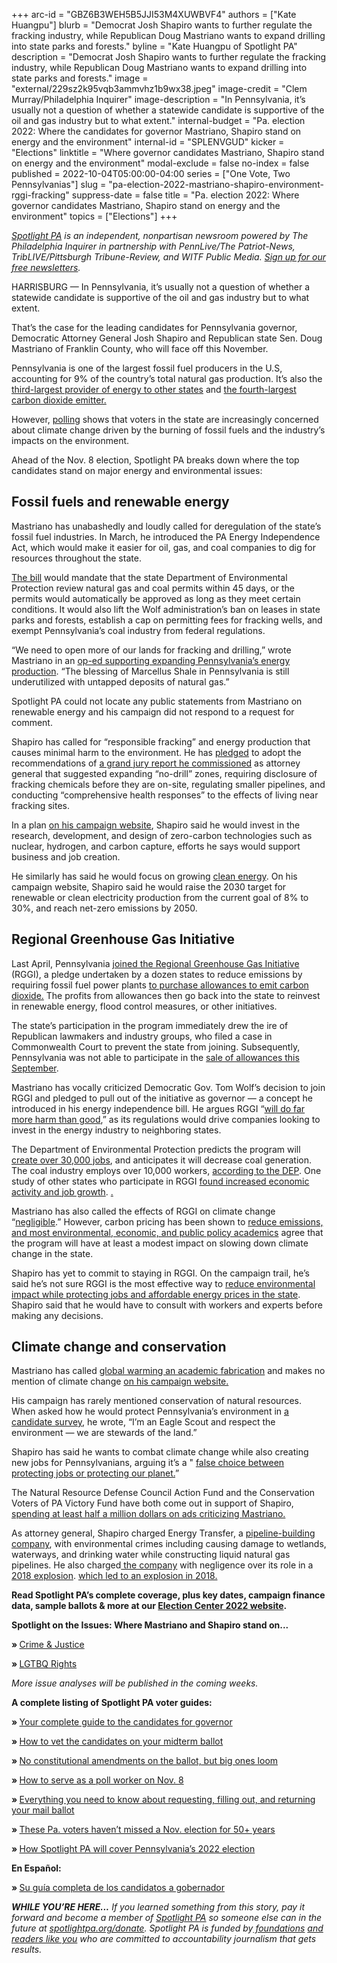 +++
arc-id = "GBZ6B3WEH5B5JJI53M4XUWBVF4"
authors = ["Kate Huangpu"]
blurb = "Democrat Josh Shapiro wants to further regulate the fracking industry, while Republican Doug Mastriano wants to expand drilling into state parks and forests."
byline = "Kate Huangpu of Spotlight PA"
description = "Democrat Josh Shapiro wants to further regulate the fracking industry, while Republican Doug Mastriano wants to expand drilling into state parks and forests."
image = "external/229sz2k95vqb3ammvhz1b9wx38.jpeg"
image-credit = "Clem Murray/Philadelphia Inquirer"
image-description = "In Pennsylvania, it’s usually not a question of whether a statewide candidate is supportive of the oil and gas industry but to what extent."
internal-budget = "Pa. election 2022: Where the candidates for governor Mastriano, Shapiro stand on energy and the environment"
internal-id = "SPLENVGUD"
kicker = "Elections"
linktitle = "Where governor candidates Mastriano, Shapiro stand on energy and the environment"
modal-exclude = false
no-index = false
published = 2022-10-04T05:00:00-04:00
series = ["One Vote, Two Pennsylvanias"]
slug = "pa-election-2022-mastriano-shapiro-environment-rggi-fracking"
suppress-date = false
title = "Pa. election 2022: Where governor candidates Mastriano, Shapiro stand on energy and the environment"
topics = ["Elections"]
+++

<a href="https://www.spotlightpa.org/"><i>Spotlight PA</i></a><i> is an independent, nonpartisan newsroom powered by The Philadelphia Inquirer in partnership with PennLive/The Patriot-News, TribLIVE/Pittsburgh Tribune-Review, and WITF Public Media. </i><a href="https://www.spotlightpa.org/newsletters"><i>Sign up for our free newsletters</i></a><i>.</i>

HARRISBURG — In Pennsylvania, it’s usually not a question of whether a statewide candidate is supportive of the oil and gas industry but to what extent.

That’s the case for the leading candidates for Pennsylvania governor, Democratic Attorney General Josh Shapiro and Republican state Sen. Doug Mastriano of Franklin County, who will face off this November.

Pennsylvania is one of the largest fossil fuel producers in the U.S, accounting for 9% of the country’s total natural gas production. It’s also the <a href="https://www.eia.gov/state/analysis.php?sid=PA">third-largest provider of energy to other states</a> and <a href="https://stateimpact.npr.org/pennsylvania/2022/09/02/pennsylvania-will-miss-september-rggi-auction-as-court-battle-continues/">the fourth-largest carbon dioxide emitter. </a>

However, <a href="https://www.penncapital-star.com/commentary/poll-environmental-issues-front-and-center-for-pa-voters-in-2022-friday-morning-coffee/">polling</a> shows that voters in the state are increasingly concerned about climate change driven by the burning of fossil fuels and the industry’s impacts on the environment.

Ahead of the Nov. 8 election, Spotlight PA breaks down where the top candidates stand on major energy and environmental issues:

<script src="https://www.spotlightpa.org/embed.js" async></script><div data-spl-embed-version="1" data-spl-src="https://www.spotlightpa.org/embeds/tips/?flag_text=ELECTION%202022&tip_text=Spotlight%20PA%20is%20covering%20Pennsylvania's%202022%20gubernatorial%20and%20legislative%20elections%20%E2%80%94%20and%20we%20want%20you%20to%20help%20shape%20our%20stories.%20%3Cb%3ETell%20us%20what%20you%20want%20to%20know%20about%20those%20races%2C%20and%20send%20us%20any%20questions%20you%20have%20about%20the%20voting%20system.%3C%2Fb%3E%20Use%20the%20form%20below%20to%20reach%20our%20election%20team.&form_name=elections-embed"></div>

## Fossil fuels and renewable energy

Mastriano has unabashedly and loudly called for deregulation of the state’s fossil fuel industries. In March, he introduced the PA Energy Independence Act, which would make it easier for oil, gas, and coal companies to dig for resources throughout the state.

<a href="https://www.legis.state.pa.us/cfdocs/billInfo/billInfo.cfm?sYear=2021&sInd=0&body=S&type=B&bn=1219">The bill</a> would mandate that the state Department of Environmental Protection review natural gas and coal permits within 45 days, or the permits would automatically be approved as long as they meet certain conditions. It would also lift the Wolf administration’s ban on leases in state parks and forests, establish a cap on permitting fees for fracking wells, and exempt Pennsylvania’s coal industry from federal regulations.

“We need to open more of our lands for fracking and drilling,” wrote Mastriano in an <a href="https://www.pottsmerc.com/2022/03/10/state-sen-doug-mastriano-get-off-russian-oil-and-unleash-potential-of-pennsylvania-energy/">op-ed supporting expanding Pennsylvania’s energy production</a>. “The blessing of Marcellus Shale in Pennsylvania is still underutilized with untapped deposits of natural gas.”

Spotlight PA could not locate any public statements from Mastriano on renewable energy and his campaign did not respond to a request for comment.

Shapiro has called for “responsible fracking” and energy production that causes minimal harm to the environment. He has <a href="https://stateimpact.npr.org/pennsylvania/2022/05/13/as-pennsylvania-gubernatorial-candidates-push-more-gas-production-report-collects-studies-that-show-fracking-harms/">pledged</a> to adopt the recommendations of <a href="https://stateimpact.npr.org/pennsylvania/2020/06/25/pa-grand-jury-report-on-fracking-dep-failed-to-protect-peoples-health/">a grand jury report he commissioned</a> as attorney general that suggested expanding “no-drill” zones, requiring disclosure of fracking chemicals before they are on-site, regulating smaller pipelines, and conducting “comprehensive health responses” to the effects of living near fracking sites.

In a plan <a href="https://joshshapiro.org/news/josh-shapiro-releases-plan-to-boost-pennsylvanias-economy-by-cutting-red-tape-and-spurring-innovation/">on his campaign website</a>, Shapiro said he would invest in the research, development, and design of zero-carbon technologies such as nuclear, hydrogen, and carbon capture, efforts he says would support business and job creation.

He similarly has said he would focus on growing <a href="https://joshshapiro.org/news/josh-shapiro-releases-plan-to-boost-pennsylvanias-economy-by-cutting-red-tape-and-spurring-innovation/">clean energy</a>. On his campaign website, Shapiro said he would raise the 2030 target for renewable or clean electricity production from the current goal of 8% to 30%, and reach net-zero emissions by 2050.

## Regional Greenhouse Gas Initiative

Last April, Pennsylvania <a href="https://www.media.pa.gov/pages/DEP_details.aspx?newsid=1594">joined the Regional Greenhouse Gas Initiative </a>(RGGI), a pledge undertaken by a dozen states to reduce emissions by requiring fossil fuel power plants <a href="https://stateimpact.npr.org/pennsylvania/2022/09/02/pennsylvania-will-miss-september-rggi-auction-as-court-battle-continues/">to purchase allowances to emit carbon dioxide.</a> The profits from allowances then go back into the state to reinvest in renewable energy, flood control measures, or other initiatives.

The state’s participation in the program immediately drew the ire of Republican lawmakers and industry groups, who filed a case in Commonwealth Court to prevent the state from joining. Subsequently, Pennsylvania was not able to participate in the <a href="https://stateimpact.npr.org/pennsylvania/2022/09/02/pennsylvania-will-miss-september-rggi-auction-as-court-battle-continues/">sale of allowances this September</a>.

Mastriano has vocally criticized Democratic Gov. Tom Wolf’s decision to join RGGI and pledged to pull out of the initiative as governor — a concept he introduced in his energy independence bill. He argues RGGI “<a href="https://senatormastriano.com/2021/11/05/mastriano-op-ed-the-regional-greenhouse-gas-initiative-will-haunt-pa-long-into-the-future/">will do far more harm than good</a>,” as its regulations would drive companies looking to invest in the energy industry to neighboring states.

The Department of Environmental Protection predicts the program will <a href="https://www.dep.pa.gov/Citizens/climate/Pages/RGGI.aspx">create over 30,000 jobs</a>, and anticipates it will decrease coal generation. The coal industry employs over 10,000 workers, <a href="https://files.dep.state.pa.us/Energy/Office%20of%20Energy%20and%20Technology/OETDPortalFiles/2020EnergyReport/2020PAEnergyEmploymentReport.pdf">according to the DEP</a>. One study of other states who participate in RGGI <a href="https://files.dep.state.pa.us/Energy/Office%20of%20Energy%20and%20Technology/OETDPortalFiles/2020EnergyReport/2020PAEnergyEmploymentReport.pdf">found increased economic activity and job growth</a>. <a href="https://files.dep.state.pa.us/Energy/Office%20of%20Energy%20and%20Technology/OETDPortalFiles/2020EnergyReport/2020PAEnergyEmploymentReport.pdf">.</a>

Mastriano has also called the effects of RGGI on climate change “<a href="https://senatormastriano.com/2021/11/05/mastriano-op-ed-the-regional-greenhouse-gas-initiative-will-haunt-pa-long-into-the-future/">negligible</a>.” However, carbon pricing has been shown to <a href="https://stateimpact.npr.org/pennsylvania/2020/09/14/rggi-behind-the-rhetoric-what-we-know-about-the-regional-greenhouse-gas-initiative/">reduce emissions, and most environmental, economic, and public policy academics</a> agree that the program will have at least a modest impact on slowing down climate change in the state.

Shapiro has yet to commit to staying in RGGI. On the campaign trail, he’s said he’s not sure RGGI is the most effective way to <a href="https://whyy.org/articles/ags-office-approves-rggi-rule-after-shapiro-criticized-the-plan/">reduce environmental impact while protecting jobs and affordable energy prices in the state</a>. Shapiro said that he would have to consult with workers and experts before making any decisions.

<script src="https://www.spotlightpa.org/embed.js" async></script><div data-spl-embed-version="1" data-spl-src="https://www.spotlightpa.org/embeds/donate/"></div>

## Climate change and conservation

Mastriano has called <a href="https://www.rollingstone.com/politics/politics-news/doug-mastriano-senate-lgbtq-islam-climate-dreamers-1397275/">global warming an academic fabrication</a> and makes no mention of climate change <a href="https://www.doug4gov.com/">on his campaign website.</a>

His campaign has rarely mentioned conservation of natural resources. When asked how he would protect Pennsylvania’s environment in <a href="https://web.archive.org/web/20221117231618/http://onyourballot.vote411.org/race-detail.do?id=2901302">a candidate survey</a>, he wrote, “I’m an Eagle Scout and respect the environment — we are stewards of the land.”

Shapiro has said he wants to combat climate change while also creating new jobs for Pennsylvanians, arguing it’s a " <a href="https://www.penncapital-star.com/commentary/poll-environmental-issues-front-and-center-for-pa-voters-in-2022-friday-morning-coffee/">false choice between protecting jobs or protecting our planet.</a>”

The Natural Resource Defense Council Action Fund and the Conservation Voters of PA Victory Fund have both come out in support of Shapiro, <a href="https://www.conservationpa.org/news/anti-pollution-ads-run-pa-governors-race">spending at least half a million dollars on ads criticizing Mastriano. </a>

As attorney general, Shapiro charged Energy Transfer, a <a href="https://www.wesa.fm/environment-energy/2022-08-07/energy-transfer-pleads-no-contest-to-criminal-charges-related-to-mariner-east-pipeline-construction">pipeline-building company</a>, with environmental crimes including causing damage to wetlands, waterways, and drinking water while constructing liquid natural gas pipelines. He also charged<a href="https://www.alleghenyfront.org/energy-transfer-facing-9-counts-of-environmental-crimes-for-2018-pipeline-blast/"> the company</a> with negligence over its role in a <a href="https://whyy.org/articles/mariner-east-pipeline-project-is-finished-after-years-of-environmental-damage-construction-delays/">2018 explosion</a>. <a href="https://whyy.org/articles/mariner-east-pipeline-project-is-finished-after-years-of-environmental-damage-construction-delays/">which led to an explosion in 2018.</a>

<b>Read Spotlight PA’s complete coverage, plus key dates, campaign finance data, sample ballots &amp; more at our </b><a href="http://spotlightpa.org/elections"><b>Election Center 2022 website</b></a><b>.</b>

<b>Spotlight on the Issues: Where Mastriano and Shapiro stand on...</b>

<b>» </b><a href="https://www.spotlightpa.org/news/2022/09/pa-election-2022-mastriano-shapiro-governor-race-crime-prison-bail-reform/">Crime &amp; Justice</a>

<b>» </b><a href="https://www.spotlightpa.org/news/2022/09/pa-election-2022-mastriano-shapiro-governor-race-lgbtq-rights-issues/">LGTBQ Rights</a>

<i>More issue analyses will be published in the coming weeks.</i>

<b>A complete listing of Spotlight PA voter guides:</b>

<b>» </b><a href="https://www.spotlightpa.org/news/2022/09/pa-election-2022-mastriano-shapiro-governor-race-complete-guide/">Your complete guide to the candidates for governor</a>

<b>» </b><a href="https://www.spotlightpa.org/news/2022/09/pa-election-2022-mastriano-shapiro-fetterman-oz-candidates-vetting-guide/">How to vet the candidates on your midterm ballot</a>

<b>» </b><a href="https://www.spotlightpa.org/news/2022/09/pa-election-2022-constitutional-amendments-abortion-voter-id/">No constitutional amendments on the ballot, but big ones loom</a>

<b>» </b><a href="https://www.spotlightpa.org/news/2022/09/pa-election-2022-poll-worker-guide-how-to-explainer/">How to serve as a poll worker on Nov. 8</a>

<b>» </b><a href="https://www.spotlightpa.org/news/2022/09/pa-election-2022-mail-voting-ballot-how-to-request-fill-out-return/" target="_blank">Everything you need to know about requesting, filling out, and returning your mail ballot</a>

<b>» </b><a href="https://www.spotlightpa.org/news/2022/09/pa-election-voters-hall-of-fame-interview/">These Pa. voters haven’t missed a Nov. election for 50+ years</a>

<b>» </b><a href="https://www.spotlightpa.org/news/2022/09/pa-election-2022-mastriano-shapiro-governor-our-coverage-explainer/">How Spotlight PA will cover Pennsylvania’s 2022 election</a>

<b>En Español:</b>

<b>» </b><a href="https://spotlightpa.us15.list-manage.com/track/click?u=77370ff1d001f9bb991fed9e7&id=89ed636808&e=ebfd0c4eb5">Su guía completa de los candidatos a gobernador</a>

<i><b>WHILE YOU’RE HERE...</b></i><i> If you learned something from this story, pay it forward and become a member of </i><a href="https://www.spotlightpa.org/"><i>Spotlight PA</i></a><i> so someone else can in the future at </i><a href="http://spotlightpa.org/donate"><i>spotlightpa.org/donate</i></a><i>. Spotlight PA is funded by</i><a href="https://www.spotlightpa.org/support"><i> foundations</i></a><i> </i><a href="https://www.spotlightpa.org/support"><i>and readers like you</i></a><i> who are committed to accountability journalism that gets results.</i>
